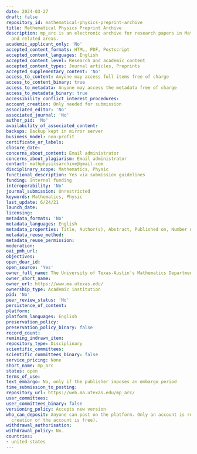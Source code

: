 ```yaml
---
date: 2024-03-27
draft: false
repository_id: mathematical-physics-preprint-archive
title: Mathematical Physics Preprint Archive
description: mp_arc is an electronic archive for research papers in Mathematical Physics
  and related areas.
academic_applicant_only: 'No'
accepted_content_formats: HTML, PDF, Postscript
accepted_content_languages: English
accepted_content_level: Research and academic content
accepted_content_types: Journal articles, Preprints
accepted_supplementary_content: 'No'
access_to_content: Anyone may access full items free of charge
access_to_content_binary: true
access_to_metadata: Anyone may access the metadata free of charge
access_to_metadata_binary: true
accessibility_conflict_interest_procedures:
account_creation: Only needed for submission
associated_editor: 'No'
associated_journal: 'No'
author_pid: 'No'
availability_of_associated_content:
backups: Backup kept in mirror server
business_model: non-profit
certificate_or_labels:
closure_date:
concerns_about_content: Email administrator
concerns_about_plagiarism: Email administrator
contact: mathphysicsarchive@gmail.com
disciplinary_scope: Mathematics, Physic
functional_description: Yes via submission guidelines
funding: Internal funding
interoperability: 'No'
journal_submission: Unrestricted
keywords: Mathematics, Physic
last_update: 6/24/21
launch_date:
licensing:
metadata_formats: 'No'
metadata_languages: English
metadata_properties: Title, Author(s), Abstract, Published on, Number of Words, Format
metadata_reuse_method:
metadata_reuse_permission:
moderation:
oai_pmh_url:
objectives:
open_doar_id:
open_source: 'Yes'
owner_full_name: The University of Texas-Austin's Mathematics Department
owner_short_name:
owner_url: https://www.ma.utexas.edu/
ownership_type: Academic institution
pid: 'No'
peer_review_status: 'No'
persistence_of_content:
platform:
platform_languages: English
preservation_policy:
preservation_policy_binary: false
record_count:
remining_indrawn_item:
repository_type: Disciplinary
scientific_committees:
scientific_committees_binary: false
service_pricing: None
short_name: mp_arc
status: open
terms_of_use:
text_embargo: No, only if the publisher imposes an embargo period
time_submission_to_posting:
repository_url: https://web.ma.utexas.edu/mp_arc/
user_committees:
user_committees_binary: false
versioning_policy: Accepts new version
who_can_deposit: Anyone can post on the platform. Only an account is required ( The
  creation of the account is free).
withdrawal_authorisation:
withdrawal_policy: No.
countries:
- united-states
---
```



